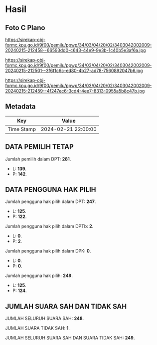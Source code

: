# Hasil

## Foto C Plano

https://sirekap-obj-formc.kpu.go.id/9f00/pemilu/ppwp/34/03/04/20/02/3403042002009-20240215-212458--66593dd0-c643-44e9-9e3b-1c40b5e3af6a.jpg

https://sirekap-obj-formc.kpu.go.id/9f00/pemilu/ppwp/34/03/04/20/02/3403042002009-20240215-212501--3f6f1c6c-ed80-4b27-ad78-7560892047b6.jpg

https://sirekap-obj-formc.kpu.go.id/9f00/pemilu/ppwp/34/03/04/20/02/3403042002009-20240215-212459--4f247ec6-3cd4-4ee7-8313-0955a5b8c47b.jpg


## Metadata

| Key        | Value               |
| ---------- | ------------------- |
| Time Stamp | 2024-02-21 22:00:00 |


## DATA PEMILIH TETAP

Jumlah pemilih dalam DPT: **281**.
 * L: **139**.
 * P: **142**.

## DATA PENGGUNA HAK PILIH

Jumlah pengguna hak pilih dalam DPT: **247**.
 * L: **125**.
 * P: **122**.

Jumlah pengguna hak pilih dalam DPTb: **2**.
 * L: **0**.
 * P: **2**.

Jumlah pengguna hak pilih dalam DPK: **0**.
 * L: **0**.
 * P: **0**.

Jumlah pengguna hak pilih: **249**.
 * L: **125**.
 * P: **124**.

## JUMLAH SUARA SAH DAN TIDAK SAH

JUMLAH SELURUH SUARA SAH: **248**.

JUMLAH SUARA TIDAK SAH: **1**.

JUMLAH SELURUH SUARA SAH DAN SUARA TIDAK SAH: **249**.


